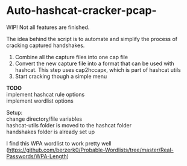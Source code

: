 # Auto-hashcat-cracker-pcap-
WIP! Not all features are finished.   
 
The idea behind the script is to automate and simplify the process of cracking captured handshakes.
  1. Combine all the capture files into one cap file
  2. Convert the new capture file into a format that can be used with hashcat. This step uses cap2hccapx, which is part of hashcat utils
  3. Start cracking though a simple menu
 
**TODO**  
  implement hashcat rule options  
  implement wordlist options  

Setup:  
  change directory/file variables   
  hashcat-utils folder is moved to the hashcat folder   
  handshakes folder is already set up  
  
  
I find this WPA wordlist to work pretty well  
(https://github.com/berzerk0/Probable-Wordlists/tree/master/Real-Passwords/WPA-Length)

